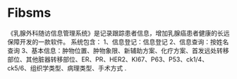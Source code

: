 # Fibsms
 《乳腺外科随访信息管理系统》是记录跟踪患者信息，增加乳腺癌患者健康的长远保障开发的一款软件。 系统包含： 1、信息登记：信息登记 2、信息查询：按姓名查询 3、基本信息：肿物位置、肿物象限、新辅助方案、化疗方案、首发远处转移部位、其他脏器转移部位、ER、PR、HER2、KI67、P63、P53、ck1/4、ck5/6、组织学类型、病理类型、手术方式 .

